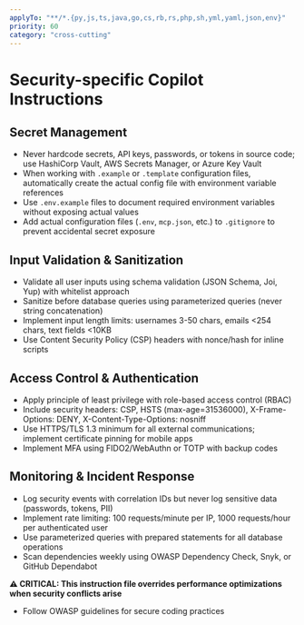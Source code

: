 ```yaml
---
applyTo: "**/*.{py,js,ts,java,go,cs,rb,rs,php,sh,yml,yaml,json,env}"
priority: 60
category: "cross-cutting"
---
```


# Security-specific Copilot Instructions

## Secret Management

- Never hardcode secrets, API keys, passwords, or tokens in source code; use HashiCorp Vault, AWS Secrets Manager, or Azure Key Vault
- When working with `.example` or `.template` configuration files, automatically create the actual config file with environment variable references
- Use `.env.example` files to document required environment variables without exposing actual values
- Add actual configuration files (`.env`, `mcp.json`, etc.) to `.gitignore` to prevent accidental secret exposure

## Input Validation & Sanitization

- Validate all user inputs using schema validation (JSON Schema, Joi, Yup) with whitelist approach
- Sanitize before database queries using parameterized queries (never string concatenation)
- Implement input length limits: usernames 3-50 chars, emails <254 chars, text fields <10KB
- Use Content Security Policy (CSP) headers with nonce/hash for inline scripts

## Access Control & Authentication

- Apply principle of least privilege with role-based access control (RBAC)
- Include security headers: CSP, HSTS (max-age=31536000), X-Frame-Options: DENY, X-Content-Type-Options: nosniff
- Use HTTPS/TLS 1.3 minimum for all external communications; implement certificate pinning for mobile apps
- Implement MFA using FIDO2/WebAuthn or TOTP with backup codes

## Monitoring & Incident Response

- Log security events with correlation IDs but never log sensitive data (passwords, tokens, PII)
- Implement rate limiting: 100 requests/minute per IP, 1000 requests/hour per authenticated user
- Use parameterized queries with prepared statements for all database operations
- Scan dependencies weekly using OWASP Dependency Check, Snyk, or GitHub Dependabot

**⚠️ CRITICAL: This instruction file overrides performance optimizations when security conflicts arise**
- Follow OWASP guidelines for secure coding practices
